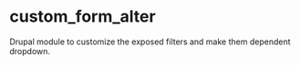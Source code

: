 # custom_form_alter
Drupal module to customize the exposed filters and make them dependent dropdown.
